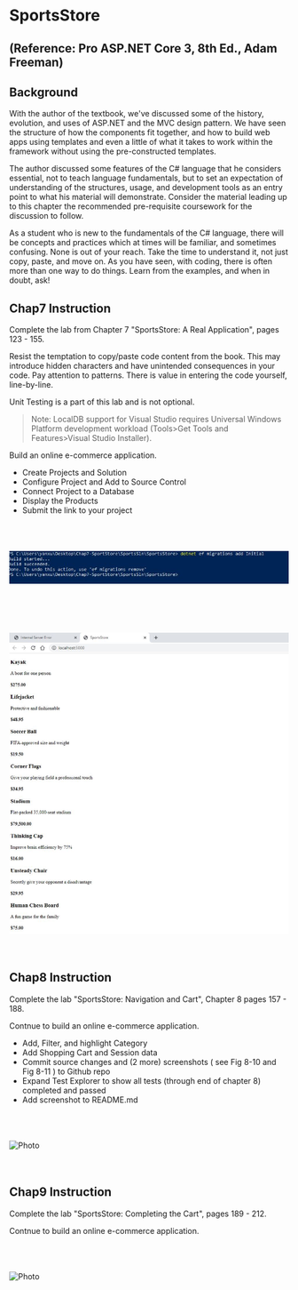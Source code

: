 # SportsStore

## (Reference: Pro ASP.NET Core 3, 8th Ed., Adam Freeman)

## Background

<P>With the author of the textbook, we've discussed some of the history, evolution, and uses of ASP.NET and the MVC design pattern. We have seen the structure of how the components fit together, and how to build web apps using templates and even a little of what it takes to work within the framework without using the pre-constructed templates.</p>

<p>The author discussed some features of the C# language that he considers essential, not to teach language fundamentals, but to set an expectation of understanding of the structures, usage, and development tools as an entry point to what his material will demonstrate. Consider the material leading up to this chapter the recommended pre-requisite coursework for the discussion to follow.</p>

<p>As a student who is new to the fundamentals of the C# language, there will be concepts and practices which at times will be familiar, and sometimes confusing. None is out of your reach. Take the time to understand it, not just copy, paste, and move on. As you have seen, with coding, there is often more than one way to do things. Learn from the examples, and when in doubt, ask!</p>

## Chap7 Instruction
<p>Complete the lab from Chapter 7 "SportsStore: A Real Application", pages 123 - 155.</p>

<p>Resist the temptation to copy/paste code content from the book. This may introduce hidden characters and have unintended consequences in your code. Pay attention to patterns. There is value in entering the code yourself, line-by-line.</p>

<p>Unit Testing is a part of this lab and is not optional.</p>

<blockquote><p>Note: LocalDB support for Visual Studio requires Universal Windows Platform development workload (Tools>Get Tools and Features>Visual Studio Installer).</p></blockquote>

<p>Build an online e-commerce application. </p>

<ul><li>Create Projects and Solution</li>
<li>Configure Project and Add to Source Control</li>
<li>Connect Project to a Database</li>
<li>Display the Products</li>
<li>Submit the link to your project</li></ul>

<br><br><br>![Photo](https://github.com/yanxu2021/SportsStore/blob/main/Chap7/8.JPG)</br></br></br>
<br><br><br>![Photo](https://github.com/yanxu2021/SportsStore/blob/main/Chap7/9.JPG)</br></br></br>

## Chap8 Instruction
<p>Complete the lab "SportsStore: Navigation and Cart", Chapter 8 pages 157 - 188.</p>

<p>Contnue to build an online e-commerce application. </p>

<ul><li>Add, Filter, and highlight Category</li>
<li>Add Shopping Cart and Session data</li>
<li>Commit source changes and (2 more) screenshots ( see Fig 8-10 and Fig 8-11 ) to Github repo</li>
<li>Expand Test Explorer to show all tests (through end of chapter 8) completed and passed</li>
<li>Add screenshot to README.md</li></ul>

<br><br><br>![Photo](https://media-exp1.licdn.com/dms/image/C4D16AQFrUKJ1TCqo4g/profile-displaybackgroundimage-shrink_200_800/0/1615595320882?e=1620864000&v=beta&t=OzkOq8_sBWs2V05pFsKf4MtwAr9_L4u7AeoISgEc_jc)</br></br></br>

## Chap9 Instruction
<p>Complete the lab "SportsStore: Completing the Cart", pages 189 - 212.</p>

<p>Contnue to build an online e-commerce application. </p>

<br><br><br>![Photo](https://media-exp1.licdn.com/dms/image/C4D16AQFrUKJ1TCqo4g/profile-displaybackgroundimage-shrink_200_800/0/1615595320882?e=1620864000&v=beta&t=OzkOq8_sBWs2V05pFsKf4MtwAr9_L4u7AeoISgEc_jc)</br></br></br>
